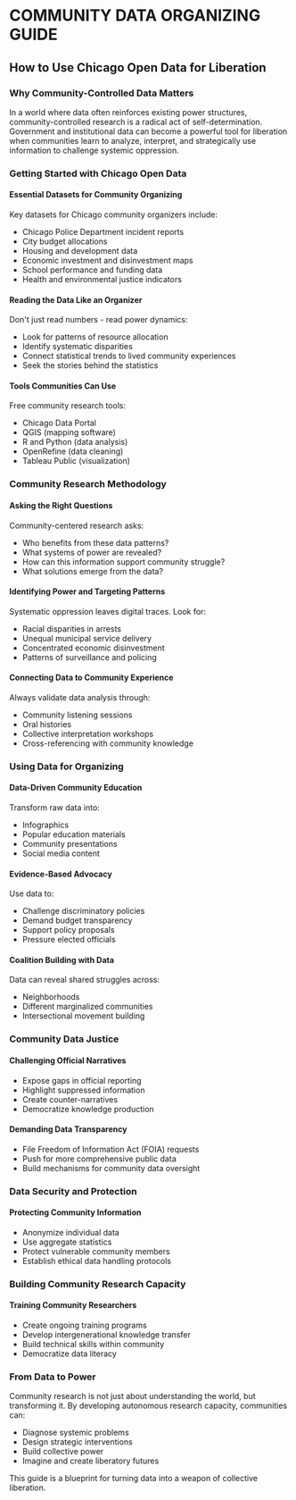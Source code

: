 # COMMUNITY DATA ORGANIZING GUIDE
## How to Use Chicago Open Data for Liberation

### Why Community-Controlled Data Matters

In a world where data often reinforces existing power structures, community-controlled research is a radical act of self-determination. Government and institutional data can become a powerful tool for liberation when communities learn to analyze, interpret, and strategically use information to challenge systemic oppression.

### Getting Started with Chicago Open Data

#### Essential Datasets for Community Organizing
Key datasets for Chicago community organizers include:
- Chicago Police Department incident reports
- City budget allocations
- Housing and development data
- Economic investment and disinvestment maps
- School performance and funding data
- Health and environmental justice indicators

#### Reading the Data Like an Organizer
Don't just read numbers - read power dynamics:
- Look for patterns of resource allocation
- Identify systematic disparities
- Connect statistical trends to lived community experiences
- Seek the stories behind the statistics

#### Tools Communities Can Use
Free community research tools:
- Chicago Data Portal
- QGIS (mapping software)
- R and Python (data analysis)
- OpenRefine (data cleaning)
- Tableau Public (visualization)

### Community Research Methodology

#### Asking the Right Questions
Community-centered research asks:
- Who benefits from these data patterns?
- What systems of power are revealed?
- How can this information support community struggle?
- What solutions emerge from the data?

#### Identifying Power and Targeting Patterns
Systematic oppression leaves digital traces. Look for:
- Racial disparities in arrests
- Unequal municipal service delivery
- Concentrated economic disinvestment
- Patterns of surveillance and policing

#### Connecting Data to Community Experience
Always validate data analysis through:
- Community listening sessions
- Oral histories
- Collective interpretation workshops
- Cross-referencing with community knowledge

### Using Data for Organizing

#### Data-Driven Community Education
Transform raw data into:
- Infographics
- Popular education materials
- Community presentations
- Social media content

#### Evidence-Based Advocacy
Use data to:
- Challenge discriminatory policies
- Demand budget transparency
- Support policy proposals
- Pressure elected officials

#### Coalition Building with Data
Data can reveal shared struggles across:
- Neighborhoods
- Different marginalized communities
- Intersectional movement building

### Community Data Justice

#### Challenging Official Narratives
- Expose gaps in official reporting
- Highlight suppressed information
- Create counter-narratives
- Democratize knowledge production

#### Demanding Data Transparency
- File Freedom of Information Act (FOIA) requests
- Push for more comprehensive public data
- Build mechanisms for community data oversight

### Data Security and Protection

#### Protecting Community Information
- Anonymize individual data
- Use aggregate statistics
- Protect vulnerable community members
- Establish ethical data handling protocols

### Building Community Research Capacity

#### Training Community Researchers
- Create ongoing training programs
- Develop intergenerational knowledge transfer
- Build technical skills within community
- Democratize data literacy

### From Data to Power

Community research is not just about understanding the world, but transforming it. By developing autonomous research capacity, communities can:
- Diagnose systemic problems
- Design strategic interventions
- Build collective power
- Imagine and create liberatory futures

This guide is a blueprint for turning data into a weapon of collective liberation.